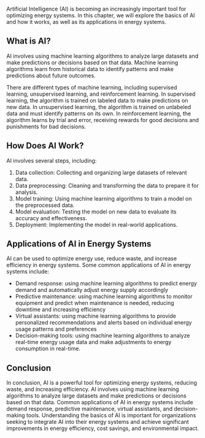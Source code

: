 
Artificial Intelligence (AI) is becoming an increasingly important tool for optimizing energy systems. In this chapter, we will explore the basics of AI and how it works, as well as its applications in energy systems.

What is AI?
-----------

AI involves using machine learning algorithms to analyze large datasets and make predictions or decisions based on that data. Machine learning algorithms learn from historical data to identify patterns and make predictions about future outcomes.

There are different types of machine learning, including supervised learning, unsupervised learning, and reinforcement learning. In supervised learning, the algorithm is trained on labeled data to make predictions on new data. In unsupervised learning, the algorithm is trained on unlabeled data and must identify patterns on its own. In reinforcement learning, the algorithm learns by trial and error, receiving rewards for good decisions and punishments for bad decisions.

How Does AI Work?
-----------------

AI involves several steps, including:

1. Data collection: Collecting and organizing large datasets of relevant data.
2. Data preprocessing: Cleaning and transforming the data to prepare it for analysis.
3. Model training: Using machine learning algorithms to train a model on the preprocessed data.
4. Model evaluation: Testing the model on new data to evaluate its accuracy and effectiveness.
5. Deployment: Implementing the model in real-world applications.

Applications of AI in Energy Systems
------------------------------------

AI can be used to optimize energy use, reduce waste, and increase efficiency in energy systems. Some common applications of AI in energy systems include:

* Demand response: using machine learning algorithms to predict energy demand and automatically adjust energy supply accordingly
* Predictive maintenance: using machine learning algorithms to monitor equipment and predict when maintenance is needed, reducing downtime and increasing efficiency
* Virtual assistants: using machine learning algorithms to provide personalized recommendations and alerts based on individual energy usage patterns and preferences
* Decision-making tools: using machine learning algorithms to analyze real-time energy usage data and make adjustments to energy consumption in real-time.

Conclusion
----------

In conclusion, AI is a powerful tool for optimizing energy systems, reducing waste, and increasing efficiency. AI involves using machine learning algorithms to analyze large datasets and make predictions or decisions based on that data. Common applications of AI in energy systems include demand response, predictive maintenance, virtual assistants, and decision-making tools. Understanding the basics of AI is important for organizations seeking to integrate AI into their energy systems and achieve significant improvements in energy efficiency, cost savings, and environmental impact.
